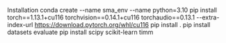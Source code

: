 Installation
conda create --name sma_env --name python=3.10
pip install torch==1.13.1+cu116 torchvision==0.14.1+cu116 torchaudio==0.13.1 --extra-index-url https://download.pytorch.org/whl/cu116
pip install .
pip install datasets evaluate
pip install scipy scikit-learn timm